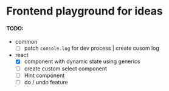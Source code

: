 # Frontend playground for ideas

#### TODO:

- common
  - [ ] patch `console.log` for dev process | create cusom log
- react
  - [x] component with dynamic state using generics
  - [ ] create custom select component
  - [ ] Hint component
  - [ ] do / undo feature
